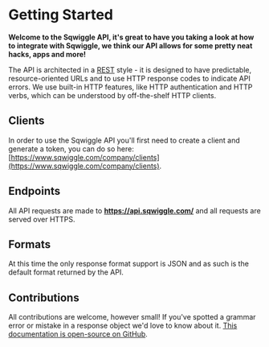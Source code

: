 # Getting Started

__Welcome to the Sqwiggle API, it's great to have you taking a look at how to integrate
with Sqwiggle, we think our API allows for some pretty neat hacks, apps and more!__

The API is architected in a [REST](http://en.wikipedia.org/wiki/Representational_state_transfer) style - it is designed to have predictable, 
resource-oriented URLs and to use HTTP response codes to indicate API errors. We use 
built-in HTTP features, like HTTP authentication and HTTP verbs, which can be understood 
by off-the-shelf HTTP clients.


## Clients
In order to use the Sqwiggle API you'll first need to create a client and generate a token, you can do
so here: [https://www.sqwiggle.com/company/clients](https://www.sqwiggle.com/company/clients).

## Endpoints
All API requests are made to **https://api.sqwiggle.com/** and all requests are served over HTTPS.

## Formats
At this time the only response format support is JSON and as such is the default format returned by 
the API.

## Contributions
All contributions are welcome, however small! If you've spotted a grammar error or mistake in a response object we'd love to know about it. [This documentation is open-source on GitHub](https://github.com/sqwiggle/sqwiggle-api-documentation).
